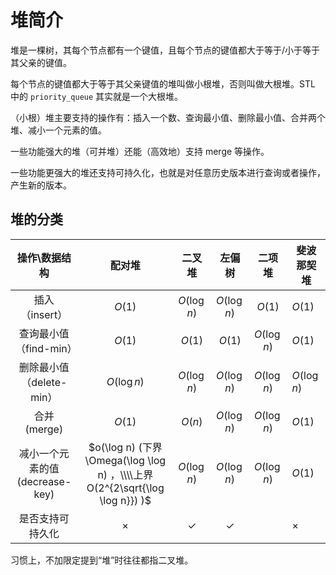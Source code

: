 # 堆简介

堆是一棵树，其每个节点都有一个键值，且每个节点的键值都大于等于/小于等于其父亲的键值。

每个节点的键值都大于等于其父亲键值的堆叫做小根堆，否则叫做大根堆。STL 中的 `priority_queue` 其实就是一个大根堆。

（小根）堆主要支持的操作有：插入一个数、查询最小值、删除最小值、合并两个堆、减小一个元素的值。

一些功能强大的堆（可并堆）还能（高效地）支持 merge 等操作。

一些功能更强大的堆还支持可持久化，也就是对任意历史版本进行查询或者操作，产生新的版本。

## 堆的分类

|         操作\\数据结构        |                                    配对堆                                    |       二叉堆      |       左偏树      |      二项堆      | 斐波那契堆         |
| :---------------------: | :-----------------------------------------------------------------------: | :------------: | :------------: | :-----------: | ------------- |
|        插入（insert）       |                                   $O(1)$                                  |   $O(\log n)$  |   $O(\log n)$  |     $O(1)$    |  $O(1)$       |
|     查询最小值（find-min）     |                                   $O(1)$                                  |     $O(1)$     |     $O(1)$     |  $O(\log n)$  |  $O(1)$       |
|    删除最小值（delete-min）    |                                $O(\log n)$                                |   $O(\log n)$  |   $O(\log n)$  |  $O(\log n)$  |  $O(\log n)$  |
|        合并 (merge)       |                                   $O(1)$                                  |     $O(n)$     |   $O(\log n)$  |  $O(\log n)$  |  $O(1)$       |
| 减小一个元素的值 (decrease-key) |  $o(\log n) (下界\Omega(\log \log n) ，\\\\上界 O(2^{2\sqrt{\log \log n}}) )$  |   $O(\log n)$  |    $O(\log n)$   |  $O(\log n)$  |  $O(1)$       |
|         是否支持可持久化        |                                  $\times$                                 |  $\checkmark$  |  $\checkmark$  |               |  $\times$     |

习惯上，不加限定提到“堆”时往往都指二叉堆。
